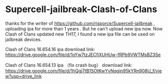 # Supercell-jailbreak-Clash-of-Clans

thanks for the writer of https://github.com/risporce/Supercell-jailbreak , uploading ipa for more than 1 years . But he can't upload new ipa now. Now Clash of Clans updated new TH17, I found a new ipa file can be used on jailbreak devices.

Clash of Clans 16.654.16 ipa  download link: https://drive.google.com/file/d/1oYw7tzJECfiXUHUw-fRPb9VWTMsBZ3Se

Clash of Clans 16.654.13 ipa （fix crash bug） download link: https://drive.google.com/file/d/1hQgj7tB1SOtKwYvNqgin95kYRn908U_f/view?usp=drive_link


